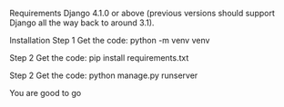 Requirements 
Django 4.1.0 or above (previous versions should support Django all the way back to around 3.1).

Installation
Step 1 
Get the code: python -m venv venv

Step 2
Get the code: pip install requirements.txt

Step 2
Get the code: python manage.py runserver 


You are good to go
